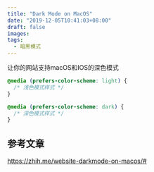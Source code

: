 ```yaml
---
title: "Dark Mode on MacOS"
date: "2019-12-05T10:41:03+08:00"
draft: false
images:
tags:
  - 暗黑模式
---
```


让你的网站支持macOS和IOS的深色模式

```css
@media (prefers-color-scheme: light) {
  /* 浅色模式样式 */
}

@media (prefers-color-scheme: dark) {
  /* 深色模式样式 */
}
```

## 参考文章

https://zhih.me/website-darkmode-on-macos/#